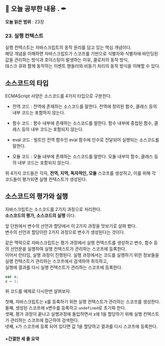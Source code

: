 ## 📕 오늘 공부한 내용 . ✒

**오늘 읽은 범위** : 23장

### 23. 실행 컨텍스트

실행 컨텍스트는 자바스크립트의 동작 원리를 담고 있는 핵심 개념이다.<br>
해당 개념을 이해하면 자바스크립트가 스코프를 기반으로 식별자와 식별자에 바인딩된 값을 관리하는 방식과 호이스팅이 발생하는 이유, 클로저의 동작 방식,<br>
태스크 큐와 함께 동작하는 이벤트 핸들러와 비동기 처리의 동작 방식을 이해할 수 있다.

## 소스코드의 타입

ECMAScript 사양은 소스코드를 4가지 타입으로 구분한다.

- 전역 코드 : 전역에 존재하는 소스코드를 말한다. 전역에 정의된 함수, 클래스 등의 내부 코드는 포함하지 않는다.

- 함수 코드 : 함수 내부에 존재하는 소스코드를 말한다. 함수 내부에 중첩된 함수, 클래스 등의 내부 코드는 포함되지 않는다.

- eval 코드 : 빌트인 전역 함수인 eval 함수에 인수로 전달되어 실행되는 소스코드를 말한다.

- 모듈 코드 : 모듈 내부에 존재하는 소스코드를 말한다. 모듈 내부의 함수, 클래스 등의 내부 코드는 포함되지 않는다.

위 4가지 코드들은 각자, **전역, 지역, 독자적인, 모듈** 스코프를 생성하고, 이를 위해 각 코드들이 평가되면 실행 컨텍스트가 생성된다.

## 소스코드의 평가와 실행

자바스크립트는 소스코드를 2가지 과정으로 처리한다.<br>
**소스코드의 평가, 소스코드의 실행** 이다.

앞 단원에서 변수의 선언과 할당에서 이 2가지 과정을 맛보기로 살펴 봤다.<br>
변수의 선언과 할당이란 2가지 과정으로 변수가 생성된다는 것이다.

같은 맥락으로 자바스크립트는 평가 과정에서 실행 컨텍스트를 생성하고 변수, 함수 등의 선언문을 실행하여 실행 컨텍스트가 관리하는 스코프에 등록한다.<br>
이어서 런타임, 실행 과정이 진행된다. 실행 과정에서는 코드를 실행하기 위한 정보들을 실행 컨텍스트가 관리하는 스코프에서 검색하여 취득하고,<br>
실행에 결과를 다시 실행 컨텍스트가 관리하는 스코프에 등록한다.

```javascript
var x;
x = 1;
```

위 코드를 예제로 다시한번 살펴보자.

첫째, 자바스크립트는 x를 등록하기 위한 실행 컨텍스트가 관리하는 스코프를 생성한다.<br>
둘째, 생성된 스코프에 x변수를 등록하고 `undefined`로 초기화 한다.<br>
셋째, 평가 과정이 끝나고 실행과정에 돌입하면서 x에 1을 할당하기 위해 실행 컨텍스트가 관리하는 스코프에 접근하여 검색한다.<br>
넷째, x가 스코프에 등록 되어 있다면 값 1을 할당하고 결과를 다시 스코프에 등록한다.

#### +간결한 세 줄 요약
